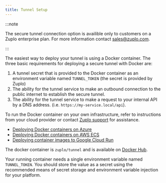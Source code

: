 ```yaml
---
title: Tunnel Setup
---
```


:::note

The secure tunnel connection option is availible only to customers on a Zuplo enterprise plan. For more information contact [sales@zuplo.com](mailto:sales@zuplo.com).

:::

The easiest way to deploy your tunnel is using a Docker container. The three basic requirements for deploying a secure tunnel with Docker are:

1. A tunnel secret that is provided to the Docker container as an environment variable named `TUNNEL_TOKEN` (the secret is provided by Zuplo)
1. The ability for the tunnel service to make an outbound connection to the public internet to establish the secure tunnel.
1. The ability for the tunnel service to make a request to your internal API by a DNS address. (i.e. `https://my-service.local/api`).

To run the Docker container on your own infrastructure, refer to instructions from your cloud provider or contact [Zuplo support](mailto:support@zuplo.com) for assistance.

- [Deploying Docker containers on Azure](https://docs.microsoft.com/en-us/learn/modules/run-docker-with-azure-container-instances/)
- [Deploying Docker containers on AWS ECS](https://docs.aws.amazon.com/AmazonECS/latest/userguide/getting-started.html)
- [Deploying container images to Google Cloud Run](https://cloud.google.com/run/docs/deploying)

The docker container is `zuplo/tunnel` and is available on [Docker Hub](https://hub.docker.com/r/zuplo/tunnel).

Your running container needs a single environment variable named `TUNNEL_TOKEN`. You should store the value as a secret using the recommended means of secret storage and environment variable injection for your platform.
